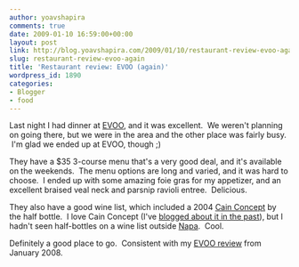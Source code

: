 ```yaml
---
author: yoavshapira
comments: true
date: 2009-01-10 16:59:00+00:00
layout: post
link: http://blog.yoavshapira.com/2009/01/10/restaurant-review-evoo-again/
slug: restaurant-review-evoo-again
title: 'Restaurant review: EVOO (again)'
wordpress_id: 1890
categories:
- Blogger
- food
---
```


Last night I had dinner at [EVOO](http://www.evoorestaurant.com/), and it was excellent.  We weren't planning on going there, but we were in the area and the other place was fairly busy.  I'm glad we ended up at EVOO, though ;)

  


They have a $35 3-course menu that's a very good deal, and it's available on the weekends.  The menu options are long and varied, and it was hard to choose.  I ended up with some amazing foie gras for my appetizer, and an excellent braised veal neck and parsnip ravioli entree.  Delicious.

  


They also have a good wine list, which included a 2004 [Cain Concept](http://www.cainfive.com/concept.html) by the half bottle.  I love Cain Concept (I've [blogged about it in the past](http://yoavs.blogspot.com/2008/03/restaurant-review-banq.html)), but I hadn't seen half-bottles on a wine list outside [Napa](http://www.napavalley.com/).  Cool.

  


Definitely a good place to go.  Consistent with my [EVOO review](http://yoavs.blogspot.com/2008/01/restaurant-review-evoo.html) from January 2008.

  

